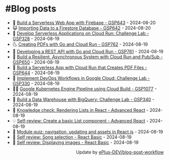# #Blog posts
<!-- BLOG-POST-LIST:START -->
- 🧰 [Build a Serverless Web App with Firebase - GSP643](https://eplus.dev/build-a-serverless-web-app-with-firebase-gsp643) - 2024-08-20
- 😺 [Importing Data to a Firestore Database - GSP642](https://eplus.dev/importing-data-to-a-firestore-database-gsp642) - 2024-08-20
- 🗽 [Develop Serverless Applications on Cloud Run: Challenge Lab - GSP328](https://eplus.dev/develop-serverless-applications-on-cloud-run-challenge-lab-gsp328) - 2024-08-19
- 🌜 [Creating PDFs with Go and Cloud Run - GSP762](https://eplus.dev/creating-pdfs-with-go-and-cloud-run-gsp762) - 2024-08-19
- 📝 [Developing a REST API with Go and Cloud Run - GSP761](https://eplus.dev/developing-a-rest-api-with-go-and-cloud-run-gsp761) - 2024-08-19
- 🚀 [Build a Resilient, Asynchronous System with Cloud Run and Pub/Sub - GSP650](https://eplus.dev/build-a-resilient-asynchronous-system-with-cloud-run-and-pubsub-gsp650) - 2024-08-19
- 💼 [Build a Serverless App with Cloud Run that Creates PDF Files - GSP644](https://eplus.dev/build-a-serverless-app-with-cloud-run-that-creates-pdf-files-gsp644) - 2024-08-19
- 🦣 [Implement DevOps Workflows in Google Cloud: Challenge Lab - GSP330](https://eplus.dev/implement-devops-workflows-in-google-cloud-challenge-lab-gsp330) - 2024-08-19
- 👨‍🏫 [Google Kubernetes Engine Pipeline using Cloud Build - GSP1077](https://eplus.dev/google-kubernetes-engine-pipeline-using-cloud-build-gsp1077) - 2024-08-19
- 🔭 [Build a Data Warehouse with BigQuery: Challenge Lab - GSP340](https://eplus.dev/build-a-data-warehouse-with-bigquery-challenge-lab-gsp340) - 2024-08-19
- 🤡 [Knowledge check: Rendering Lists in React - Advanced React](https://eplus.dev/knowledge-check-rendering-lists-in-react-advanced-react) - 2024-08-19
- 💡 [Self-review: Create a basic List component - Advanced React](https://eplus.dev/self-review-create-a-basic-list-component-advanced-react) - 2024-08-19
- 🦣 [Module quiz: navigation, updating and assets in React.js](https://eplus.dev/module-quiz-navigation-updating-and-assets-in-reactjs) - 2024-08-19
- 💪 [Self review: Song selection - React Basic](https://eplus.dev/self-review-song-selection-react-basic) - 2024-08-19
- 🤡 [Self review: Displaying images - React Basic](https://eplus.dev/self-review-displaying-images-react-basic) - 2024-08-19<!-- BLOG-POST-LIST:END -->
<div align="right">
  Update by <a target="_blank"
    href="https://github.com/ePlus-DEV/blog-post-workflow">ePlus-DEV/blog-post-workflow</a>
</div>
